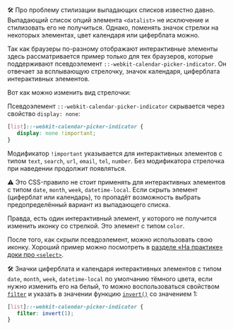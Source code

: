 🛠 Про проблему стилизации выпадающих списков известно давно. Выпадающий список опций элемента `<datalist>` не исключение и стилизовать его не получиться. Однако, поменять значок стрелки на некоторых элементах, цвет календаря или циферблата можно.

Так как браузеры по-разному отображают интерактивные элементы здесь рассматривается пример только для тех браузеров, которые поддерживают псевдоэлемент `::-webkit-calendar-picker-indicator`. Он отвечает за всплывающую стрелочку, значок календаря, циферблата интерактивных элементов.

Вот как можно изменить вид стрелочки:

Псевдоэлемент `::-webkit-calendar-picker-indicator` скрывается через свойство `display: none`:

```css
[list]::-webkit-calendar-picker-indicator {
   display: none !important;
}
```

Модификатор `!important` указывается для интерактивных элементов с типом `text`, `search`, `url`, `email`, `tel`, `number`. Без модификатора стрелочка при наведении продолжит появляться.

<aside>

⚠️ Это CSS-правило не стоит применять для интерактивных элементов с типом `date`, `month`, `week`, `datetime-local`. Если скрыть элемент (циферблат или календарь), то пропадёт возможность выбрать предопределённый вариант из выпадающего списка.

</aside>

Правда, есть один интерактивный элемент, у которого не получится изменить иконку со стрелкой. Это элемент с типом `color`.

После того, как скрыли псевдоэлемент, можно использовать свою иконку. Хороший пример можно посмотреть в [разделе «На практике» доки про `<select>`](/html/select/#na-praktike/).

🛠 Значки циферблата и календаря интерактивных элементов с типом `date`, `month`, `week`, `datetime-local` по умолчанию тёмного цвета, если нужно изменить его на белый, то можно воспользоваться свойством [`filter`](/css/filter/) и указать в значении функцию [`invert()`](/css/filter-functions/#invert/) со значением 1:

```css
[list]::-webkit-calendar-picker-indicator {
   filter: invert(1);
}
```
